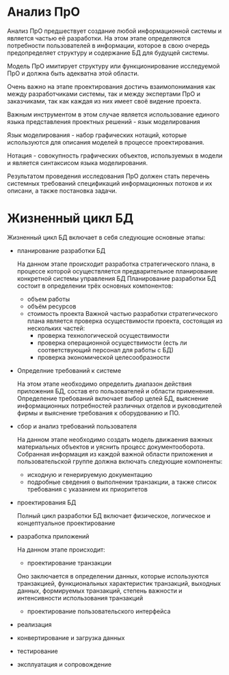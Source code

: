 # Анализ ПрО

Анализ ПрО предшествует создание любой информационной системы и является частью её разработки. На этом этапе определяются потребности пользователей в информации, которое в свою очередь предопределяет структуру и содержание БД для будущей системы.

Модель ПрО имитирует структуру или функционирование исследуемой ПрО и должна быть адекватна этой области.

Очень важно на этапе проектирования достичь взаимопонимания как между разработчиками системы, так и между экспертами ПрО и заказчиками, так как каждая из них имеет своё видение проекта.

Важным инструментом в этом случае является использование единого языка представления проектных решений - язык моделирования

Язык моделирования - набор графических нотаций, которые используются для описания моделей в процессе проектирования.

Нотация - совокупность графических объектов, используемых в модели и является синтаксисом языка моделирования.

Результатом проведения исследования ПрО должен стать перечень системных требований спецификаций информационных потоков и их описани, а также постановка задачи.

# Жизненный цикл БД

Жизненный цикл БД включает в себя следующие основные этапы:

- планирование разработки БД

  На данном этапе происходит разработка стратегического плана, в процессе которой осуществляется предварительное планирование конкретной системы управления БД
  Планирование разработки БД состоит в определении трёх основных компонентов:

  - объем работы
  - объём ресурсов
  - стоимость проекта
    Важной частью разработки стратегического плана является проверка осуществимости проекта, состоящая из нескольких частей:
    - проверка технологической осуществимости
    - проверка операционной осуществимости (есть ли соответствующий персонал для работы с БД)
    - проверка экономической целесообразности

- Определние требований к системе

  На этом этапе необходимо определить диапазон действия приложения БД, состав его пользователей и области применения. Определение требований включает выбор целей БД, выяснение информационных потребностей различных отделов и руководителей фирмы и выяснение требования к оборудованию и ПО.

- сбор и анализ требований пользователя

  На данном этапе необходимо создать модель движаения важных материальных объектов и уяснить процесс документооборота. Собранная информация из каждой важной области приложения и пользовательской группе должна включать следующие компоненты:

  - исходную и генерируемую документацию
  - подробные сведения о выполнении транзакции, а также список требования с указанием их приоритетов

- проектирования БД

  Полный цикл разработки БД включает физическое, логическое и концептуальное проектирование

- разработка приложений

  На данном этапе происходит:

  - проектирование транзакции

  Оно заключается в определении данных, которые используются транзакцией, функциональных характеристик транзакций,
  выходных данных, формируемых транзакций, степень важности и интенсивности использования транзакций

  - проектирование пользовательского интерфейса

- реализация
- конвертирование и загрузка данных
- тестирование
- эксплуатация и сопровождение
